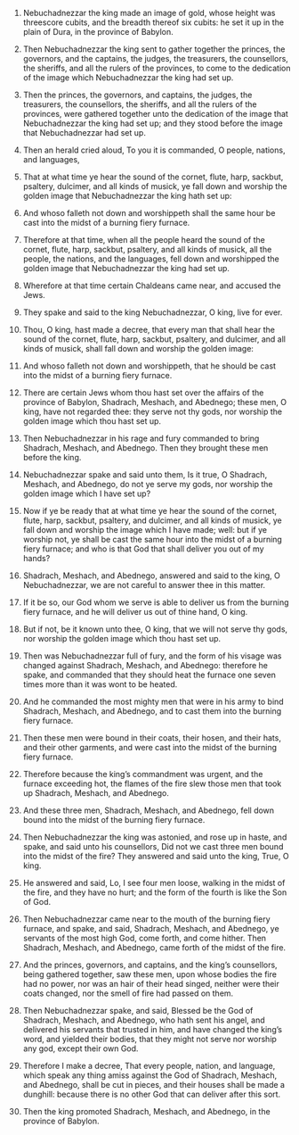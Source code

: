 1. Nebuchadnezzar the king made an image of gold, whose height was
threescore cubits, and the breadth thereof six cubits: he set it up in
the plain of Dura, in the province of Babylon.

2. Then Nebuchadnezzar the king sent to gather together the princes,
the governors, and the captains, the judges, the treasurers, the
counsellors, the sheriffs, and all the rulers of the provinces, to
come to the dedication of the image which Nebuchadnezzar the king had
set up.

3. Then the princes, the governors, and captains, the judges, the
treasurers, the counsellors, the sheriffs, and all the rulers of the
provinces, were gathered together unto the dedication of the image
that Nebuchadnezzar the king had set up; and they stood before the
image that Nebuchadnezzar had set up.

4. Then an herald cried aloud, To you it is commanded, O people,
nations, and languages,

5. That at what time ye hear the sound of the
cornet, flute, harp, sackbut, psaltery, dulcimer, and all kinds of
musick, ye fall down and worship the golden image that Nebuchadnezzar
the king hath set up:

6. And whoso falleth not down and worshippeth
shall the same hour be cast into the midst of a burning fiery furnace.

7. Therefore at that time, when all the people heard the sound of the
cornet, flute, harp, sackbut, psaltery, and all kinds of musick, all
the people, the nations, and the languages, fell down and worshipped
the golden image that Nebuchadnezzar the king had set up.

8. Wherefore at that time certain Chaldeans came near, and accused
the Jews.

9. They spake and said to the king Nebuchadnezzar, O king, live for
ever.

10. Thou, O king, hast made a decree, that every man that shall hear
the sound of the cornet, flute, harp, sackbut, psaltery, and dulcimer,
and all kinds of musick, shall fall down and worship the golden image:

11. And whoso falleth not down and worshippeth, that he should be
cast into the midst of a burning fiery furnace.

12. There are certain Jews whom thou hast set over the affairs of the
province of Babylon, Shadrach, Meshach, and Abednego; these men, O
king, have not regarded thee: they serve not thy gods, nor worship the
golden image which thou hast set up.

13. Then Nebuchadnezzar in his rage and fury commanded to bring
Shadrach, Meshach, and Abednego. Then they brought these men before
the king.

14. Nebuchadnezzar spake and said unto them, Is it true, O Shadrach,
Meshach, and Abednego, do not ye serve my gods, nor worship the golden
image which I have set up?

15. Now if ye be ready that at what time
ye hear the sound of the cornet, flute, harp, sackbut, psaltery, and
dulcimer, and all kinds of musick, ye fall down and worship the image
which I have made; well: but if ye worship not, ye shall be cast the
same hour into the midst of a burning fiery furnace; and who is that
God that shall deliver you out of my hands?

16. Shadrach, Meshach,
and Abednego, answered and said to the king, O Nebuchadnezzar, we are
not careful to answer thee in this matter.

17. If it be so, our God whom we serve is able to deliver us from the
burning fiery furnace, and he will deliver us out of thine hand, O
king.

18. But if not, be it known unto thee, O king, that we will not serve
thy gods, nor worship the golden image which thou hast set up.

19. Then was Nebuchadnezzar full of fury, and the form of his visage
was changed against Shadrach, Meshach, and Abednego: therefore he
spake, and commanded that they should heat the furnace one seven times
more than it was wont to be heated.

20. And he commanded the most mighty men that were in his army to
bind Shadrach, Meshach, and Abednego, and to cast them into the
burning fiery furnace.

21. Then these men were bound in their coats, their hosen, and their
hats, and their other garments, and were cast into the midst of the
burning fiery furnace.

22. Therefore because the king’s commandment was urgent, and the
furnace exceeding hot, the flames of the fire slew those men that took
up Shadrach, Meshach, and Abednego.

23. And these three men, Shadrach, Meshach, and Abednego, fell down
bound into the midst of the burning fiery furnace.

24. Then Nebuchadnezzar the king was astonied, and rose up in haste,
and spake, and said unto his counsellors, Did not we cast three men
bound into the midst of the fire? They answered and said unto the
king, True, O king.

25. He answered and said, Lo, I see four men loose, walking in the
midst of the fire, and they have no hurt; and the form of the fourth
is like the Son of God.

26. Then Nebuchadnezzar came near to the mouth of the burning fiery
furnace, and spake, and said, Shadrach, Meshach, and Abednego, ye
servants of the most high God, come forth, and come hither. Then
Shadrach, Meshach, and Abednego, came forth of the midst of the fire.

27. And the princes, governors, and captains, and the king’s
counsellors, being gathered together, saw these men, upon whose bodies
the fire had no power, nor was an hair of their head singed, neither
were their coats changed, nor the smell of fire had passed on them.

28. Then Nebuchadnezzar spake, and said, Blessed be the God of
Shadrach, Meshach, and Abednego, who hath sent his angel, and
delivered his servants that trusted in him, and have changed the
king’s word, and yielded their bodies, that they might not serve nor
worship any god, except their own God.

29. Therefore I make a decree, That every people, nation, and
language, which speak any thing amiss against the God of Shadrach,
Meshach, and Abednego, shall be cut in pieces, and their houses shall
be made a dunghill: because there is no other God that can deliver
after this sort.

30. Then the king promoted Shadrach, Meshach, and Abednego, in the
province of Babylon.